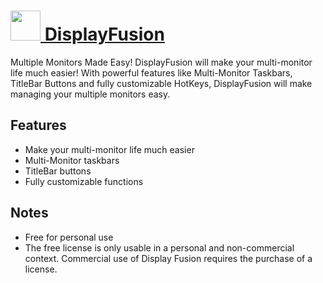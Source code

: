 # [<img src="https://cdn.rawgit.com/chocolatey/chocolatey-coreteampackages/5ef6055d4f21fde8a6efc8dc3dac6f5a59ad7ca4/icons/displayfusion.png" height="48" width="48" /> DisplayFusion](https://chocolatey.org/packages/displayfusion)

Multiple Monitors Made Easy! DisplayFusion will make your multi-monitor life much easier! With powerful features like Multi-Monitor Taskbars, TitleBar Buttons and fully customizable HotKeys, DisplayFusion will make managing your multiple monitors easy.

## Features
- Make your multi-monitor life much easier
- Multi-Monitor taskbars
- TitleBar buttons
- Fully customizable functions

## Notes
- Free for personal use
- The free license is only usable in a personal and non-commercial context. Commercial use of Display Fusion requires the purchase of a license.

